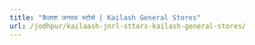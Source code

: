 ```yaml
---
title: "कैलाश जनरल स्टोर्स | Kailash General Stores"
url: /jodhpur/kailaash-jnrl-sttors-kailash-general-stores/
---
```

